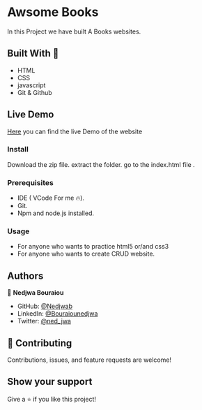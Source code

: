 
# Awsome Books

In this Project we have built A Books websites.

## Built With 🔨

- HTML
- CSS
- javascript
- Git & Github

## Live Demo
[Here](https://nedjwab.github.io/Awsome-books-ES6/) you can find the live Demo of the website

### Install
Download the zip file.
extract the folder.
go to the index.html file .


### Prerequisites

- IDE (  VCode For me 🔥).
- Git.
- Npm and node.js installed.


### Usage

- For anyone who wants to practice html5 or/and css3
- For anyone who wants to create CRUD website.

## Authors

👤 **Nedjwa Bouraiou**

- GitHub: [@Nedjwab](https://github.com/nedjwab)
- LinkedIn: [@Bouraiounedjwa](https://www.linkedin.com/in/nedjwa-bouraiou-512a5015a/)
- Twitter: [@ned_jwa](https://twitter.com/ned_jwa)



## 🤝 Contributing

Contributions, issues, and feature requests are welcome!

## Show your support

Give a ⭐️ if you like this project!


 
